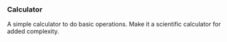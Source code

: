 ### Calculator
A simple calculator to do basic operations. Make it a scientific calculator for added complexity.